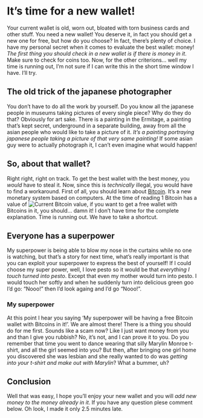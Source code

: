 # It’s time for a new wallet! #

Your current wallet is old, worn out, bloated with torn business cards and other stuff.  You need a new wallet! You deserve it, in fact you should get a new one for free, but how do you choose?  In fact, there’s plenty of choice.  I have my personal secret when it comes to evaluate the best wallet: money!  _The first thing you should check in a new wallet is if there is money in it_.  Make sure to check for coins too.  Now, for the other criterions... well my time is running out, I’m not sure if I can write this in the short time window I have.  I’ll try.

## The old trick of the japanese photographer ##

You don’t have to do all the work by yourself.  Do you know all the japanese people in museums taking pictures of every single piece?  Why do they do that?  Obviously for art sake.  There is a painting in the Ermitage, a painting that’s kept secret, underground in a separate building, away from all the asian people who would like to take a picture of it.  _It’s a painting portraying japanese people taking a picture of that very same painting!_  If some asian guy were to actually photograph it, I can’t even imagine what would happen!

## So, about that wallet? ##

Right right, right on track.  To get the best wallet with the best money, you *would* have to steal it.  Now, since this is *technically* illegal, you would have to find a workaround.  First of all, you should learn about [Bitcoin](http://bitcoin.org).  It’s a new monetary system based on computers. At the time of reading 1 Bitcoin has a value of ![Current Bitcoin value](http://bitcoin.org/value.png), if you want to get a free wallet with Bitcoins in it, you should... damn it! I don’t have time for the complete explanation.  Time is running out.  We have to take a shortcut.

## Everyone has a superpower ##

My superpower is being able to blow my nose in the curtains while no one is watching, but that’s a story for next time, what’s really important is that you can exploit your superpower to express the best of yourself!  If I could choose my super power, well, I love pesto so it  would be that _everything I touch turned into pesto_.  Except that even my mother would turn into pesto.  I would touch her softly and when he suddenly turn into delicious green goo I’d go: “Nooo!” then I’d look againg and I’d go “Nooo!”.

### My superpower ###

At this point I hear you saying ‘My superpower will be having a free Bitcoin wallet with Bitcoins in it!’.  We are almost there!  There is a thing you should do for me first.  Sounds like a scam now? Like I just want money from you and than I give you rubbish?  No, it’s not, and I can prove it to you.  Do you remember that time you went to dance  wearing that silly Marylin Monroe t-shirt, and all the girl seemed into you? But then, after bringing one girl home you discovered she was lesbian and she really wanted to do was _getting into your t-shirt and make out with Marylin_? What a bummer, uh?

## Conclusion ##

Well that was easy, I hope you’ll enjoy your new wallet and you will _add new money to the money already in it_. If you have any question plese comment below. Oh look, I made it only 2.5 minutes late.
